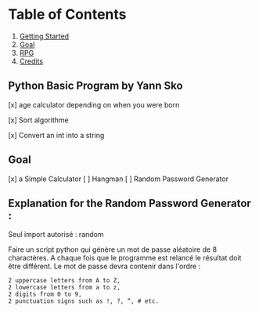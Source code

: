 
# Table of Contents

1. [Getting Started](#Getting-Started)
2. [Goal](#Goal)
3. [RPG](#Explanation-for-the-Random-Password-Generator)
5. [Credits](#Credit)




## Python Basic Program by Yann Sko

[x] age calculator depending on when you were born

[x] Sort algorithme

[x] Convert an int into a string




## Goal
[x] a Simple Calculator
[ ] Hangman
[ ] Random Password Generator





## Explanation for the Random Password Generator :
Seul import autorisé : random

Faire un script python qui génère un mot de passe aléatoire de 8 charactères. A chaque fois que le programme est relancé le résultat doit être différent.
Le mot de passe devra contenir dans l'ordre : 

    2 uppercase letters from A to Z,
    2 lowercase letters from a to z,
    2 digits from 0 to 9,
    2 punctuation signs such as !, ?, “, # etc.
